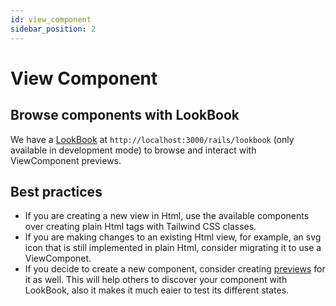 ```yaml
---
id: view_component
sidebar_position: 2
---
```


# View Component

## Browse components with LookBook

We have a [LookBook](https://v2.lookbook.build/guide) at `http://localhost:3000/rails/lookbook` (only available in development mode) to browse and interact with ViewComponent previews.

## Best practices

- If you are creating a new view in Html, use the available components over creating plain Html tags with Tailwind CSS classes.
- If you are making changes to an existing Html view, for example, an svg icon that is still implemented in plain Html, consider migrating it to use a ViewComponet.
- If you decide to create a new component, consider creating [previews](https://viewcomponent.org/guide/previews.html) for it as well. This will help others to discover your component with LookBook, also it makes it much eaier to test its different states.

